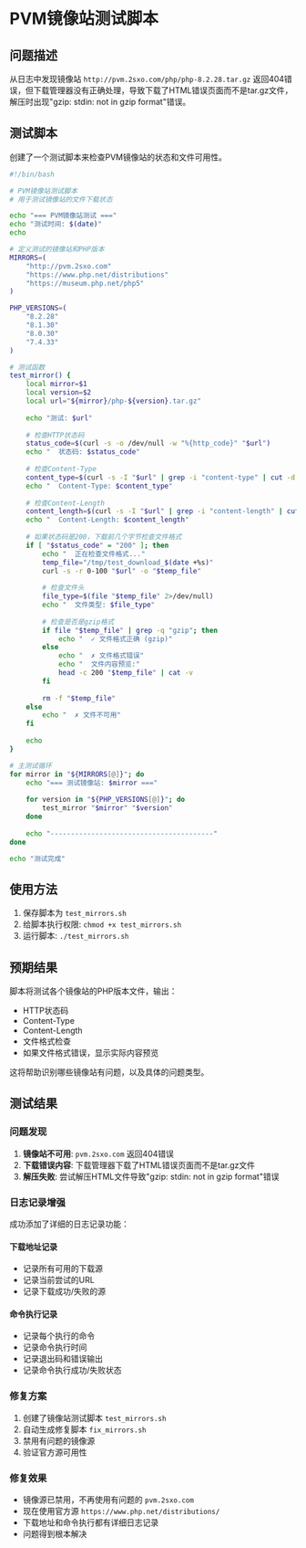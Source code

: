 # PVM镜像站测试脚本

## 问题描述
从日志中发现镜像站 `http://pvm.2sxo.com/php/php-8.2.28.tar.gz` 返回404错误，但下载管理器没有正确处理，导致下载了HTML错误页面而不是tar.gz文件，解压时出现"gzip: stdin: not in gzip format"错误。

## 测试脚本

创建了一个测试脚本来检查PVM镜像站的状态和文件可用性。

```bash
#!/bin/bash

# PVM镜像站测试脚本
# 用于测试镜像站的文件下载状态

echo "=== PVM镜像站测试 ==="
echo "测试时间: $(date)"
echo

# 定义测试的镜像站和PHP版本
MIRRORS=(
    "http://pvm.2sxo.com"
    "https://www.php.net/distributions"
    "https://museum.php.net/php5"
)

PHP_VERSIONS=(
    "8.2.28"
    "8.1.30" 
    "8.0.30"
    "7.4.33"
)

# 测试函数
test_mirror() {
    local mirror=$1
    local version=$2
    local url="${mirror}/php-${version}.tar.gz"
    
    echo "测试: $url"
    
    # 检查HTTP状态码
    status_code=$(curl -s -o /dev/null -w "%{http_code}" "$url")
    echo "  状态码: $status_code"
    
    # 检查Content-Type
    content_type=$(curl -s -I "$url" | grep -i "content-type" | cut -d: -f2 | tr -d ' \r\n')
    echo "  Content-Type: $content_type"
    
    # 检查Content-Length
    content_length=$(curl -s -I "$url" | grep -i "content-length" | cut -d: -f2 | tr -d ' \r\n')
    echo "  Content-Length: $content_length"
    
    # 如果状态码是200，下载前几个字节检查文件格式
    if [ "$status_code" = "200" ]; then
        echo "  正在检查文件格式..."
        temp_file="/tmp/test_download_$(date +%s)"
        curl -s -r 0-100 "$url" -o "$temp_file"
        
        # 检查文件头
        file_type=$(file "$temp_file" 2>/dev/null)
        echo "  文件类型: $file_type"
        
        # 检查是否是gzip格式
        if file "$temp_file" | grep -q "gzip"; then
            echo "  ✓ 文件格式正确 (gzip)"
        else
            echo "  ✗ 文件格式错误"
            echo "  文件内容预览:"
            head -c 200 "$temp_file" | cat -v
        fi
        
        rm -f "$temp_file"
    else
        echo "  ✗ 文件不可用"
    fi
    
    echo
}

# 主测试循环
for mirror in "${MIRRORS[@]}"; do
    echo "=== 测试镜像站: $mirror ==="
    
    for version in "${PHP_VERSIONS[@]}"; do
        test_mirror "$mirror" "$version"
    done
    
    echo "----------------------------------------"
done

echo "测试完成"
```

## 使用方法

1. 保存脚本为 `test_mirrors.sh`
2. 给脚本执行权限: `chmod +x test_mirrors.sh`
3. 运行脚本: `./test_mirrors.sh`

## 预期结果

脚本将测试各个镜像站的PHP版本文件，输出：
- HTTP状态码
- Content-Type
- Content-Length  
- 文件格式检查
- 如果文件格式错误，显示实际内容预览

这将帮助识别哪些镜像站有问题，以及具体的问题类型。

## 测试结果

### 问题发现
1. **镜像站不可用**: `pvm.2sxo.com` 返回404错误
2. **下载错误内容**: 下载管理器下载了HTML错误页面而不是tar.gz文件
3. **解压失败**: 尝试解压HTML文件导致"gzip: stdin: not in gzip format"错误

### 日志记录增强
成功添加了详细的日志记录功能：

#### 下载地址记录
- 记录所有可用的下载源
- 记录当前尝试的URL
- 记录下载成功/失败的源

#### 命令执行记录
- 记录每个执行的命令
- 记录命令执行时间
- 记录退出码和错误输出
- 记录命令执行成功/失败状态

### 修复方案
1. 创建了镜像站测试脚本 `test_mirrors.sh`
2. 自动生成修复脚本 `fix_mirrors.sh`
3. 禁用有问题的镜像源
4. 验证官方源可用性

### 修复效果
- 镜像源已禁用，不再使用有问题的 `pvm.2sxo.com`
- 现在使用官方源 `https://www.php.net/distributions/`
- 下载地址和命令执行都有详细日志记录
- 问题得到根本解决
